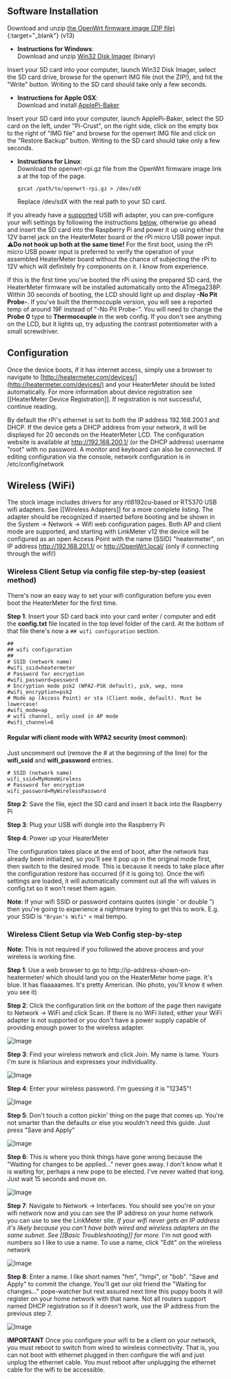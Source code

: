 ## Software Installation

Download and unzip [the OpenWrt firmware image (ZIP file)](http://heatermeter.com/devel/release/bcm2708/13/){:target="_blank"} (v13)

* **Instructions for Windows**:  
 Download and unzip [Win32 Disk Imager](http://sourceforge.net/projects/win32diskimager/files/latest/download?source=files) (binary)

 Insert your SD card into your computer, launch Win32 Disk Imager, select the SD card drive, browse for the openwrt IMG file (not the ZIP!), and hit the "Write" button. Writing to the SD card should take only a few seconds. 

* **Instructions for Apple OSX**:  
 Download and install [ApplePi-Baker](http://www.tweaking4all.com/hardware/raspberry-pi/macosx-apple-pi-baker/)

 Insert your SD card into your computer, launch ApplePi-Baker, select the SD card on the left, under "Pi-Crust", on the right side, click on the empty box to the right of "IMG file" and browse for the openwrt IMG file and click on the "Restore Backup" button. Writing to the SD card should take only a few seconds. 

* **Instructions for Linux**:  
  Download the openwrt-rpi.gz file from the OpenWrt firmware image link a at the top of the page.

  `gzcat /path/to/openwrt-rpi.gz > /dev/sdX`

  Replace /dev/sdX with the real path to your SD card.

If you already have a [supported](https://github.com/CapnBry/HeaterMeter/wiki/Wireless-Adapters) USB wifi adapter, you can pre-configure your wifi settings by following the instructions [below](https://github.com/CapnBry/HeaterMeter/wiki/HeaterMeter-4.x-Software#wireless-client-setup-via-config-file-step-by-step-easiest-method), otherwise go ahead and insert the SD card into the Raspberry Pi and power it up using either the 12V barrel jack on the HeaterMeter board or the rPi micro USB power input. :warning:**Do not hook up both at the same time!** For the first boot, using the rPi micro USB power input is preferred to verify the operation of your assembled HeaterMeter board without the chance of subjecting the rPi to 12V which will definitely fry components on it. I know from experience.

If this is the first time you've booted the rPi using the prepared SD card, the HeaterMeter firmware will be installed automatically onto the ATmega238P.  Within 30 seconds of booting, the LCD should light up and display **-No Pit Probe-**.  If you've built the thermocouple version, you will see a reported temp of around 19F instead of "-No Pit Probe-".  You will need to change the **Probe 0** type to **Thermocouple** in the web config.  If you don't see anything on the LCD, but it lights up, try adjusting the contrast potentiometer with a small screwdriver.

## Configuration

Once the device boots, if it has internet access, simply use a browser to navigate to [http://heatermeter.com/devices/](http://heatermeter.com/devices/) and your HeaterMeter should be listed automatically. For more information about device registration see [[HeaterMeter Device Registration]]. If registration is not successful, continue reading.

By default the rPi's ethernet is set to both the IP address 192.168.200.1 and DHCP. If the device gets a DHCP address from your network, it will be displayed for 20 seconds on the HeaterMeter LCD. The configuration website is available at http://192.168.200.1/ (or the DHCP address) username "root" with no password. A monitor and keyboard can also be connected. If editing configuration via the console, network configuration is in /etc/config/network

## Wireless (WiFi)

The stock image includes drivers for any rtl8192cu-based or RT5370 USB wifi adapters. See [[Wireless Adapters]] for a more complete listing. The adapter should be recognized if inserted before booting and be shown in the System -> Network -> Wifi web configuration pages. Both AP and client mode are supported, and starting with LinkMeter v12 the device will be configured as an open Access Point with the name (SSID) "heatermeter", on IP address http://192.168.201.1/ or http://OpenWrt.local/ (only if connecting through the wifi!)

### Wireless Client Setup via config file step-by-step (easiest method)

There's now an easy way to set your wifi configuration before you even boot the HeaterMeter for the first time.

**Step 1**: Insert your SD card back into your card writer / computer and edit the **config.txt** file located in the top level folder of the card. At the bottom of that file there's now a `## wifi configuration` section.
```
##
## wifi configuration
##
# SSID (network name)
#wifi_ssid=heatermeter
# Password for encryption
#wifi_password=password
# Encryption mode psk2 (WPA2-PSK default), psk, wep, none
#wifi_encryption=psk2
# Mode ap (Access Point) or sta (Client mode, default). Must be lowercase!
#wifi_mode=ap
# wifi channel, only used in AP mode
#wifi_channel=6
```

#### Regular wifi client mode with WPA2 security (most common):
Just uncomment out (remove the # at the beginning of the line) for the **wifi_ssid** and **wifi_password** entries.
```
# SSID (network name)
wifi_ssid=MyHomeWireless
# Password for encryption
wifi_password=MyWirelessPassword
```
**Step 2**: Save the file, eject the SD card and insert it back into the Raspberry Pi

**Step 3**: Plug your USB wifi dongle into the Raspberry Pi

**Step 4**: Power up your HeaterMeter

The configuration takes place at the end of boot, after the network has already been initialized, so you'll see it pop up in the original mode first, then switch to the desired mode. This is because it needs to take place after the configuration restore has occurred (if it is going to). Once the wifi settings are loaded, it will automatically comment out all the wifi values in config.txt so it won't reset them again. 

**Note**: If your wifi SSID or password contains quotes (single ' or double ") then you're going to experience a nightmare trying to get this to work. E.g. your SSID is `"Bryan's Wifi"` = mal tiempo.

### Wireless Client Setup via Web Config step-by-step 

**Note**: This is not required if you followed the above process and your wireless is working fine.

**Step 1**: Use a web browser to go to http://ip-address-shown-on-heatermeter/ which should land you on the HeaterMeter home page. It's blue. It has flaaaaames. It's pretty American. (No photo, you'll know it when you see it)

**Step 2**: Click the configuration link on the bottom of the page then navigate to Network -> WiFi and click Scan. If there is no WiFi listed, either your WiFi adapter is not supported or you don't have a power supply capable of providing enough power to the wireless adapter.

![Image](http://capnbry.net/~bmayland/fi/bbq/hm-wifi-1.png)

**Step 3**: Find your wireless network and click Join. My name is lame. Yours I'm sure is hilarious and expresses your individuality.

![Image](http://capnbry.net/~bmayland/fi/bbq/hm-wifi-2.png)

**Step 4**: Enter your wireless password. I'm guessing it is "12345"!

![Image](http://capnbry.net/~bmayland/fi/bbq/hm-wifi-3.png)

**Step 5**: Don't touch a cotton pickin' thing on the page that comes up. You're not smarter than the defaults or else you wouldn't need this guide. Just press "Save and Apply"

![Image](http://capnbry.net/~bmayland/fi/bbq/hm-wifi-4.png)

**Step 6**: This is where you think things have gone wrong because the "Waiting for changes to be applied..." never goes away. I don't know what it is waiting for, perhaps a new pope to be elected. I've never waited that long. Just wait 15 seconds and move on.

![Image](http://capnbry.net/~bmayland/fi/bbq/hm-wifi-5.png)

**Step 7**: Navigate to Network -> Interfaces. You should see you're on your wifi network now and you can see the IP address on your home network you can use to see the LinkMeter site. *If your wifi never gets an IP address it's likely because you can't have both wired and wireless adapters on the same subnet. See [[Basic Troubleshooting]] for more.* I'm not good with numbers so I like to use a name. To use a name, click "Edit" on the wireless network

![Image](http://capnbry.net/~bmayland/fi/bbq/hm-wifi-6.png)

**Step 8**: Enter a name. I like short names "hm", "hmpi", or "bob". "Save and Apply" to commit the change. You'll get our old friend the "Waiting for changes..." pope-watcher but rest assured next time this puppy boots it will register on your home network with that name. Not all routers support named DHCP registration so if it doesn't work, use the IP address from the previous step 7.

![Image](http://capnbry.net/~bmayland/fi/bbq/hm-wifi-7.png)

**IMPORTANT** Once you configure your wifi to be a client on your network, you must reboot to switch from wired to wireless connectivity. That is, you can not boot with ethernet plugged in then configure the wifi and just unplug the ethernet cable. You must reboot after unplugging the ethernet cable for the wifi to be accessible.